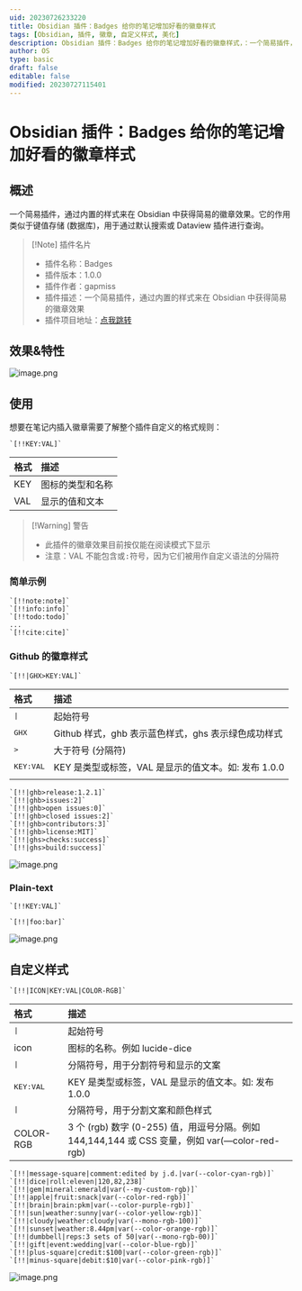 ```yaml
---
uid: 20230726233220
title: Obsidian 插件：Badges 给你的笔记增加好看的徽章样式
tags: [Obsidian, 插件, 徽章, 自定义样式, 美化]
description: Obsidian 插件：Badges 给你的笔记增加好看的徽章样式，：一个简易插件，通过内置的样式来在 Obsidian 中获得简易的徽章效果
author: OS
type: basic
draft: false
editable: false
modified: 20230727115401
---
```


# Obsidian 插件：Badges 给你的笔记增加好看的徽章样式

## 概述

一个简易插件，通过内置的样式来在 Obsidian 中获得简易的徽章效果。它的作用类似于键值存储 (数据库)，用于通过默认搜索或 Dataview 插件进行查询。

> [!Note] 插件名片
> - 插件名称：Badges
> - 插件版本：1.0.0
> - 插件作者：gapmiss
> - 插件描述：一个简易插件，通过内置的样式来在 Obsidian 中获得简易的徽章效果
> - 插件项目地址：[点我跳转](https://github.com/gapmiss/badges)

## 效果&特性

![image.png](https://cdn.pkmer.cn/images/20230726235457.png!pkmer)

## 使用

想要在笔记内插入徽章需要了解整个插件自定义的格式规则：

```格式规则如下：
`[!!KEY:VAL]`
```

|格式|描述|
|:--|:--|
|KEY|图标的类型和名称  |
|VAL|显示的值和文本|

> [!Warning] 警告
> - 此插件的徽章效果目前按仅能在阅读模式下显示
> - 注意：VAL 不能包含或<kbd>:</kbd>符号，因为它们被用作自定义语法的分隔符

### 简单示例

```简单示例
`[!!note:note]`
`[!!info:info]`
`[!!todo:todo]`
...
`[!!cite:cite]`
```

### Github 的徽章样式

```语法格式
`[!!|GHX>KEY:VAL]`
```

|格式| 描述 |
|:--|:--|
|<kbd>\|</kbd> |起始符号|`| |</kbd> |</kbd>|  |</kbd>|  |
|<kbd>GHX</kbd> |Github 样式，ghb 表示蓝色样式，ghs 表示绿色成功样式|
|<kbd>></kbd>|大于符号 (分隔符)|
|<kbd>KEY:VAL</kbd>|KEY 是类型或标签，VAL 是显示的值文本。如: 发布 1.0.0|
|  |  |

```简单示例
`[!!|ghb>release:1.2.1]`
`[!!|ghb>issues:2]`
`[!!|ghb>open issues:0]`
`[!!|ghb>closed issues:2]`
`[!!|ghb>contributors:3]`
`[!!|ghb>license:MIT]`
`[!!|ghs>checks:success]`
`[!!|ghs>build:success]`
```

![image.png](https://cdn.pkmer.cn/images/20230727000104.png!pkmer)

### Plain-text

```格式规则如下：
`[!!KEY:VAL]`
```

```简易示例
`[!!|foo:bar]`
```

![image.png](https://cdn.pkmer.cn/images/20230727000215.png!pkmer)

## 自定义样式

```格式
`[!!|ICON|KEY:VAL|COLOR-RGB]`
```

|格式|描述|
|:--|:--|
|<kbd>\|</kbd>|起始符号|
|icon|图标的名称。例如 lucide-dice|
|<kbd>\|</kbd> |分隔符号，用于分割符号和显示的文案|
|<kbd>KEY:VAL</kbd>|KEY 是类型或标签，VAL 是显示的值文本。如: 发布 1.0.0|
|<kbd>\|</kbd>|分隔符号，用于分割文案和颜色样式|
|COLOR-RGB|3 个 (rgb) 数字 (0-255) 值，用逗号分隔。例如 144,144,144 或 CSS 变量，例如 var(—color-red-rgb)|

```简易示例
`[!!|message-square|comment:edited by j.d.|var(--color-cyan-rgb)]`
`[!!|dice|roll:eleven|120,82,238]`
`[!!|gem|mineral:emerald|var(--my-custom-rgb)]`
`[!!|apple|fruit:snack|var(--color-red-rgb)]`
`[!!|brain|brain:pkm|var(--color-purple-rgb)]`
`[!!|sun|weather:sunny|var(--color-yellow-rgb)]`
`[!!|cloudy|weather:cloudy|var(--mono-rgb-100)]`
`[!!|sunset|weather:8.44pm|var(--color-orange-rgb)]`
`[!!|dumbbell|reps:3 sets of 50|var(--mono-rgb-00)]`
`[!!|gift|event:wedding|var(--color-blue-rgb)]`
`[!!|plus-square|credit:$100|var(--color-green-rgb)]`
`[!!|minus-square|debit:$10|var(--color-pink-rgb)]`
```

![image.png](https://cdn.pkmer.cn/images/20230727000436.png!pkmer)
